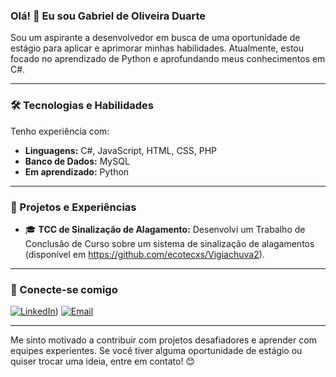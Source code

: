 ### Olá! 👋 Eu sou Gabriel de Oliveira Duarte

Sou um aspirante a desenvolvedor em busca de uma oportunidade de estágio para aplicar e aprimorar minhas habilidades. Atualmente, estou focado no aprendizado de Python e aprofundando meus conhecimentos em C#.

---

### 🛠️ Tecnologias e Habilidades

Tenho experiência com:

-   **Linguagens:** C#, JavaScript, HTML, CSS, PHP
-   **Banco de Dados:** MySQL
-   **Em aprendizado:** Python

---

### 🌱 Projetos e Experiências

-   🎓 **TCC de Sinalização de Alagamento:** Desenvolvi um Trabalho de Conclusão de Curso sobre um sistema de sinalização de alagamentos (disponível em https://github.com/ecotecxs/Vigiachuva2).

---

### 🔗 Conecte-se comigo

[![LinkedIn](https://img.shields.io/badge/LinkedIn-%230077B5.svg?style=for-the-badge&logo=linkedin&logoColor=white)](https://www.linkedin.com/in/gabriel-de-oliveira-duarte-7036ab359))
[![Email](https://img.shields.io/badge/Email-D14836?style=for-the-badge&logo=gmail&logoColor=white)](mailto:gabrielod0321@gmail.com)

---

Me sinto motivado a contribuir com projetos desafiadores e aprender com equipes experientes. Se você tiver alguma oportunidade de estágio ou quiser trocar uma ideia, entre em contato! 😊
